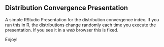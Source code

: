 ## Distribution Convergence Presentation

A simple RStudio Presentation for the distribution convergence index.
If you run this in R, the distributions change randomly each time you execute the presentation.
If you see it in a *web* browser this is fixed.

Enjoy!
